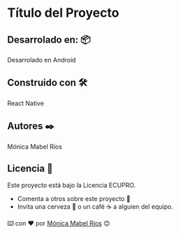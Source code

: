 # Título del Proyecto


## Desarrolado en: 📦

Desarrolado en Android

## Construido con 🛠️

React Native

## Autores ✒️

Mónica Mabel Ríos

## Licencia 📄

Este proyecto está bajo la Licencia ECUPRO.

* Comenta a otros sobre este proyecto 📢
* Invita una cerveza 🍺 o un café ☕ a alguien del equipo. 

⌨️ con ❤️ por [Mónica Mabel Ríos](https://github.com/Mony-la2/EcuPro) 😊